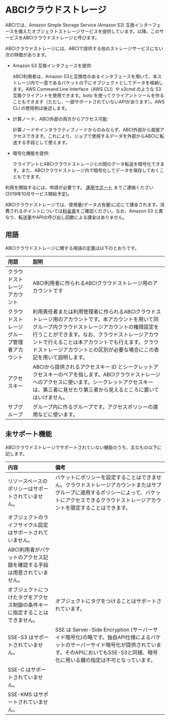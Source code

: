 # ABCIクラウドストレージ

ABCIでは、Amazon Simple Storage Service (Amazon S3) 互換インターフェースを備えたオブジェクトストレージサービスを提供しています。以降、このサービスをABCIクラウドストレージと呼びます。

ABCIクラウドストレージには、ABCIで提供する他のストレージサービスにない次の特徴があります。

- Amazon S3 互換インタフェースを提供:  

    ABCI利用者は、Amazon S3と互換性のあるインタフェースを用いて、本ストレージ内で一意であるバケットの下にオブジェクトとしてデータを格納します。AWS Command Line Interface（AWS CLI）や s3cmd のような S3 互換クライアントを使用できます。boto を使ってクライアントツールを作ることもできます（ただし、一部サポートされていないAPIがあります）。AWS CLI の使用例は後述します。

- 計算ノード、ABCI外部の両方からアクセス可能:

    計算ノードやインタラクティブノードからのみならず、ABCI外部から直接アクセスできます。これにより、ジョブで使用するデータを外部からABCIに転送する手段として使えます。

- 暗号化機能を提供:

    クライアントとABCIクラウドストレージとの間のデータ転送を暗号化できます。また、ABCIクラウドストレージ内で暗号化してデータを保存しておくこともできます。

<!--  また、グループ内でデータを共有したり、グループ内でアクセスできるメンバーを限定することもできます(デフォルトではグループ内で共有する設定になっています)。  -->


<!--  利用を開始するにはABCI利用ポータルでクラウドストレージ用のアカウントを作成する必要があります  -->

利用を開始するには、申請が必要です。
[運用サポート](https://abci.ai/ja/how_to_use/user_support.html) までご連絡ください(2019年10月サービス開始予定)。


ABCIクラウドストレージでは、使用量(データ占有量)に応じて課金されます。消費されるポイントについては[料金表](https://abci.ai/ja/how_to_use/tariffs.html)をご確認ください。なお、Amazon S3 と異なり、転送量やAPIの呼び出し回数による課金はありません。


<!--  TODO: アカウントの発行手順へのリンク?  -->

<!--  TODO: 暗号化に関して言及する  -->


## 用語

ABCIクラウドストレージに関する用語の定義は以下のとおりです。

| 用語 | 説明 |
|:--|:--|
| クラウドストレージアカウント | ABCI利用者に作られるABCIクラウドストレージ用のアカウントです |
| クラウドストレージグループ管理者アカウント| 利用責任者または利用管理者に作られるABCIクラウドストレージ用のアカウントです。本アカウントを用いて同グループ内クラウドストレージアカウントの権限設定を行うことができます。なお、クラウドストレージアカウントで行えることは本アカウントでも行えます。クラウドストレージアカウントとの区別が必要な場合にこの表記を用いて説明します。 |
| アクセスキー | ABCIから提供されるアクセスキー ID とシークレットアクセスキーのペアを指します。ABCIクラウドストレージへのアクセスに使います。シークレットアクセスキーは、第三者に見せたり第三者から見えるところに置いてはいけません。 |
| サブグループ | グループ内に作るグループです。アクセスポリシーの適用などに使います。 |


## 未サポート機能

ABCIクラウドストレージでサポートされていない機能のうち、主なもの以下に記します。

| 内容 | 備考 |
| :-- | :-- |
| リソースベースのポリシーはサポートされていません。| バケットにポリシーを設定することはできません。クラウドストレージアカウントまたはサブグループに適用するポリシーによって、バケットにアクセスできるクラウドストレージアカウントを限定することはできます。|
| オブジェクトのライフサイクル設定はサポートされていません。	| |
| ABCI利用者がバケットのアクセス記録を確認する手段は用意されていません。 | <!--  調査が必要な場合にはお問い合わせください?  --> |
| オブジェクトにつけたタグをアクセス制御の条件キーに指定することはできません。	 | オブジェクトにタグをつけることはサポートされています。 |
| SSE-S3 はサポートされていません。     | SSE は Server-Side Encryption (サーバーサイド暗号化)の略です。独自API仕様によるバケットのサーバーサイド暗号化が提供されています。そのAPIにおいてもSSE-S3と同様、暗号化に用いる鍵の指定は不可となっています。 |
| SSE-C はサポートされていません。 | |
| SSE-KMS はサポートされていません。 | |

